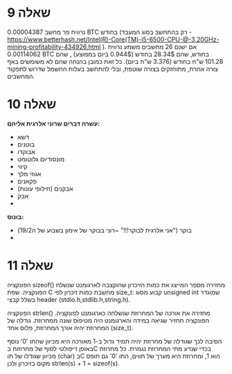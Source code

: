 # שאלה 9

נרוויח פר מחשב 0.00004387 BTC	בחודש (רק בהתחשב בסוג המעבד - https://www.betterhash.net/Intel(R)-Core(TM)-i5-6500-CPU-@-3.20GHz-mining-profitability-434926.html ). 
אם ישנם 26 מחשבים משמע נרוויח 0.00114062 BTC בחודש, שהם 28.34$ בחודש (0.944$ ביום בממוצע) , שהם 101.28 ש"ח בחודש (3.376 ש"ח ביום). כל זאת כמובן בהנחה שהם לא משומשים באף צורה אחרת, מתוחזקים בצורה שוטפת, ובלי להתחשב בעלות החשמל שדרוש לתפקוד המחשבים.

# שאלה 10

**עשרה דברים שרוני אלרגית אליהם:**
- דשא
- בוטנים
- אבוקדו
- מונסודיום גלוטומט
- קיווי
- אגוזי מלך
- פקאנים
- אבקנים (חילופי עונות)
- אבק
- 

**בונוס:**
- בוקר ("אני אלרגית לבוקר!!!" ~רוני בבוקר של אימון בשבוע של ה19/2)
-

# שאלה 11 

הפונקציה sizeof() מחזירה מספר המייצג את כמות הזיכרון שהוקצבה לארגומנט שנשלח הפונקציה. שפת C מחשבת כמות זיכרון לפי size_t: קבוע מסוג unsigned int שמוגדר בשלל קבצי header (stdio.h,stdlib.h,string.h). 

הפונקציה strlen() מחזירה את אורכה של המחרוזת שנשלחה כארגומנט לפונקציה. הפונקציה תחזיר שגיאה במידה והארגומנט היה מטיפוס שונה ממחרוזת. גודלה של המחרוזת יהיה אורך המחרוזת, פלוס אחד (size_t).

הסיבה לכך שגודלה של מחרוזת יהיה תמיד גדול ב-1 מאורכה היא מכיוון שהתו '0\' נוסף באופן דיפולטי לסוף של מחרוזות בC בכדי שנדע מתי המחרוזת נגמרת. כל מחרוזת מכיוון שגודלו של תו (char) בC הוא 1, ומחרוזת היא מערך של תווים, התו '0\' גם תופס מקום בזיכרון ולכן strlen(s) + 1 = sizeof(s). 

